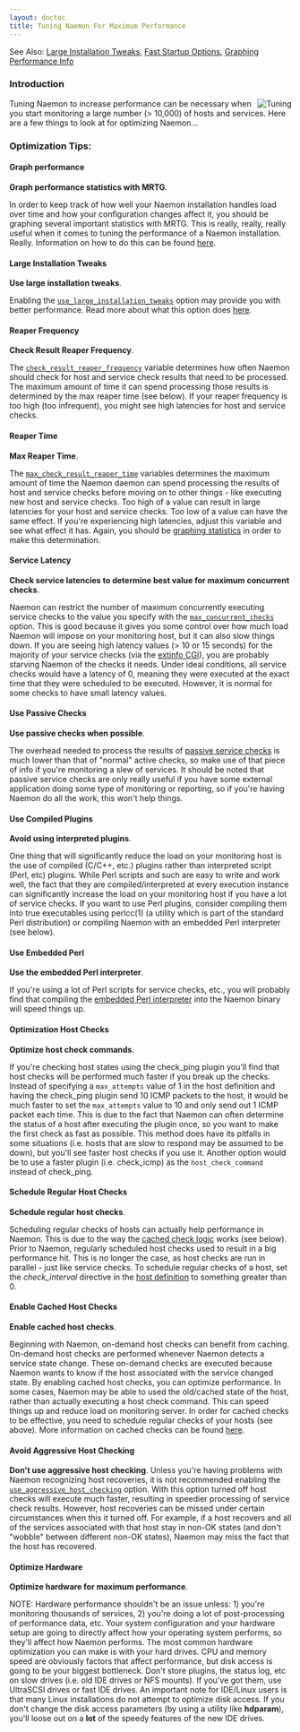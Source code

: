```yaml
---
layout: doctoc
title: Tuning Naemon For Maximum Performance
---
```


<span class="glyphicon glyphicon-arrow-right"></span> See Also: <a href="largeinstalltweaks.html">Large Installation Tweaks</a>,
<a href="faststartup.html">Fast Startup Options</a>, <a href="mrtggraphs.html">Graphing Performance Info</a>



### Introduction

<img src="images/tuning.png" border="0" style="float: right; clear: both;" alt="Tuning" title="Tuning">

Tuning Naemon to increase performance can be necessary when
you start monitoring a large number (> 10,000) of hosts and services. Here are
a few things to look at for optimizing Naemon...



### Optimization Tips:

#### Graph performance

<b>Graph performance statistics with MRTG</b>.

In order to keep track of how well your Naemon installation handles load over
time and how your configuration changes affect it, you should be graphing
several important statistics with MRTG. This is really, really, really useful
when it comes to tuning the performance of a Naemon installation. Really.
Information on how to do this can be found <a href="mrtggraphs.html">here</a>.



#### Large Installation Tweaks

<b>Use large installation tweaks</b>.

Enabling the <a href="configmain.html#use_large_installation_tweaks">`use_large_installation_tweaks`</a>
option may provide you with better performance. Read more about what this
option does <a href="largeinstalltweaks.html">here</a>.



#### Reaper Frequency

<b>Check Result Reaper Frequency</b>.

The <a href="configmain.html#check_result_reaper_frequency">`check_result_reaper_frequency`</a>
variable determines how often Naemon should check for host and service check
results that need to be processed. The maximum amount of time it can spend
processing those results is determined by the max reaper time (see below). If
your reaper frequency is too high (too infrequent), you might see high
latencies for host and service checks.



#### Reaper Time

<b>Max Reaper Time</b>.

The <a href="configmain.html#max_check_result_reaper_time">`max_check_result_reaper_time`</a>
variables determines the maximum amount of time the Naemon daemon can spend
processing the results of host and service checks before moving on to other
things - like executing new host and service checks. Too high of a value can
result in large latencies for your host and service checks. Too low of a value
can have the same effect. If you're experiencing high latencies, adjust this
variable and see what effect it has. Again, you should be <a
href="mrtggraphs.html">graphing statistics</a> in order to make this
determination.



#### Service Latency

<b>Check service latencies to determine best value for maximum concurrent checks</b>.

Naemon can restrict the number of maximum concurrently executing service checks
to the value you specify with the <a href="configmain.html#max_concurrent_checks">`max_concurrent_checks`</a> option.
This is good because it gives you some control over how much load Naemon will
impose on your monitoring host, but it can also slow things down. If you are
seeing high latency values (> 10 or 15 seconds) for the majority of your
service checks (via the <a href="cgis.html#extinfo_cgi">extinfo CGI</a>), you
are probably starving Naemon of the checks it needs. Under ideal conditions,
all service checks would have a latency of 0, meaning they were executed at the
exact time that they were scheduled to be executed. However, it is normal for
some checks to have small latency values.



#### Use Passive Checks

<b>Use passive checks when possible</b>.

The overhead needed to process the results of <a href="passivechecks.html">passive
 service checks</a> is much lower than that of "normal" active checks, so make
use of that piece of info if you're monitoring a slew of services. It should
be noted that passive service checks are only really useful if you have some
external application doing some type of monitoring or reporting, so if you're
having Naemon do all the work, this won't help things.



#### Use Compiled Plugins

<b>Avoid using interpreted plugins</b>.

One thing that will significantly reduce the load on your monitoring host is
the use of compiled (C/C++, etc.) plugins rather than interpreted script (Perl,
etc) plugins. While Perl scripts and such are easy to write and work well, the
fact that they are compiled/interpreted at every execution instance can
significantly increase the load on your monitoring host if you have a lot of
service checks. If you want to use Perl plugins, consider compiling them into
true executables using perlcc(1) (a utility which is part of the standard Perl
distribution) or compiling Naemon with an embedded Perl interpreter (see
below).



#### Use Embedded Perl

<b>Use the embedded Perl interpreter</b>.

If you're using a lot of Perl scripts for service checks, etc., you will
probably find that compiling the <a href="embeddedperl.html">embedded Perl
interpreter</a> into the Naemon binary will speed things up.



#### Optimization Host Checks

<b>Optimize host check commands</b>.

If you're checking host states using the check_ping plugin you'll find that
host checks will be performed much faster if you break up the checks. Instead
of specifying a `max_attempts` value of 1 in the host definition and
having the check_ping plugin send 10 ICMP packets to the host, it would be much
faster to set the `max_attempts` value to 10 and only send out 1 ICMP
packet each time. This is due to the fact that Naemon can often determine the
status of a host after executing the plugin once, so you want to make the first
check as fast as possible. This method does have its pitfalls in some
situations (i.e. hosts that are slow to respond may be assumed to be down), but
you'll see faster host checks if you use it. Another option would be to use a
faster plugin (i.e. check_icmp) as the `host_check_command` instead of
check_ping.



#### Schedule Regular Host Checks

<b>Schedule regular host checks</b>.

Scheduling regular checks of hosts can actually help performance in Naemon.
This is due to the way the <a href="cachedchecks.html">cached check logic</a>
works (see below). Prior to Naemon, regularly scheduled host checks used to
result in a big performance hit. This is no longer the case, as host checks
are run in parallel - just like service checks. To schedule regular checks of
a host, set the <i>check_interval</i> directive in the <a
href="objectdefinitions.html#host">host definition</a> to something greater
than 0.



#### Enable Cached Host Checks

<b>Enable cached host checks</b>.

Beginning with Naemon, on-demand host checks can benefit from caching.
On-demand host checks are performed whenever Naemon detects a service state
change. These on-demand checks are executed because Naemon wants to know if
the host associated with the service changed state. By enabling cached host
checks, you can optimize performance. In some cases, Naemon may be able to
used the old/cached state of the host, rather than actually executing a host
check command. This can speed things up and reduce load on monitoring server.
In order for cached checks to be effective, you need to schedule regular checks
of your hosts (see above). More information on cached checks can be found <a
href="cachedchecks.html">here</a>.



#### Avoid Aggressive Host Checking

<b>Don't use aggressive host checking</b>.
Unless you're having problems with Naemon recognizing host recoveries, it is
not recommended enabling the <a
href="configmain.html#use_agressive_host_checking">`use_aggressive_host_checking`</a>
option. With this option turned off host checks will execute much faster,
resulting in speedier processing of service check results. However, host
recoveries can be missed under certain circumstances when this it turned off.
For example, if a host recovers and all of the services associated with that
host stay in non-OK states (and don't "wobble" between different non-OK
states), Naemon may miss the fact that the host has recovered.



#### Optimize Hardware

<b>Optimize hardware for maximum performance</b>.

NOTE: Hardware performance shouldn't be an issue unless: 1) you're monitoring
thousands of services, 2) you're doing a lot of post-processing of performance
data, etc. Your system configuration and your hardware setup are going to
directly affect how your operating system performs, so they'll affect how
Naemon performs. The most common hardware optimization you can make is with
your hard drives. CPU and memory speed are obviously factors that affect
performance, but disk access is going to be your biggest bottleneck. Don't
store plugins, the status log, etc on slow drives (i.e. old IDE drives or NFS
mounts). If you've got them, use UltraSCSI drives or fast IDE drives. An
important note for IDE/Linux users is that many Linux installations do not
attempt to optimize disk access. If you don't change the disk access
parameters (by using a utility like <b>hdparam</b>), you'll loose out on a
<b>lot</b> of the speedy features of the new IDE drives.

